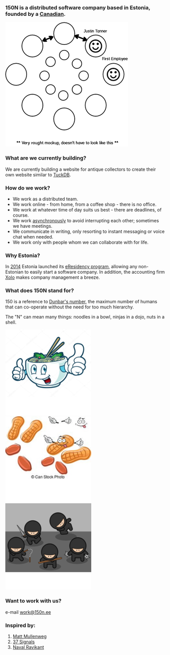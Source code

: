 ### 150N is a distributed software company based in Estonia, founded by a [Canadian](https://typora.io/#windows).

![graph](graph.png)

### What are we currently building?

We are currently building a website for antique collectors to create their own website similar to [TuckDB](https://tuckdbpostcards.org).

### How do we work?

- We work as a distributed team.
- We work online - from home, from a coffee shop - there is no office.
- We work at whatever time of day suits us best - there are deadlines, of course.
- We work [asynchronously](2) to avoid interrupting each other; sometimes we have meetings.
- We communicate in writing, only resorting to instant messaging or voice chat when needed.
- We work only with people whom we can collaborate with for life.

### Why Estonia?

In [2014](https://en.wikipedia.org/wiki/E-Residency_of_Estonia) Estonia launched its [eResidency program](https://e-resident.gov.ee/), allowing any non-Estonian to easily start a software company. In addition, the accounting firm [Xolo](https://www.xolo.io/) makes company management a breeze.

### What does 150N stand for?

150 is a reference to [Dunbar's number](https://en.wikipedia.org/wiki/Dunbar%27s_number), the maximum number of humans that can co-operate without the need for too much hierarchy.

The "N" can mean many things: noodles in a bowl, ninjas in a dojo, nuts in a shell.



![noodles](noodles_in_a_bowl.jpg) ![nuts](nuts_in_a_shell.jpg) ![ninjas](ninjas_in_a_dojo.png)

### Want to work with us?

e-mail [work@150n.ee](mailto:://work@150n.ee)

### Inspired by:

1. [Matt Mullenweg](https://distributed.blog/)
2. [37 Signals](https://basecamp.com/books/remote)
3. [Naval Ravikant](https://twitter.com/naval)
